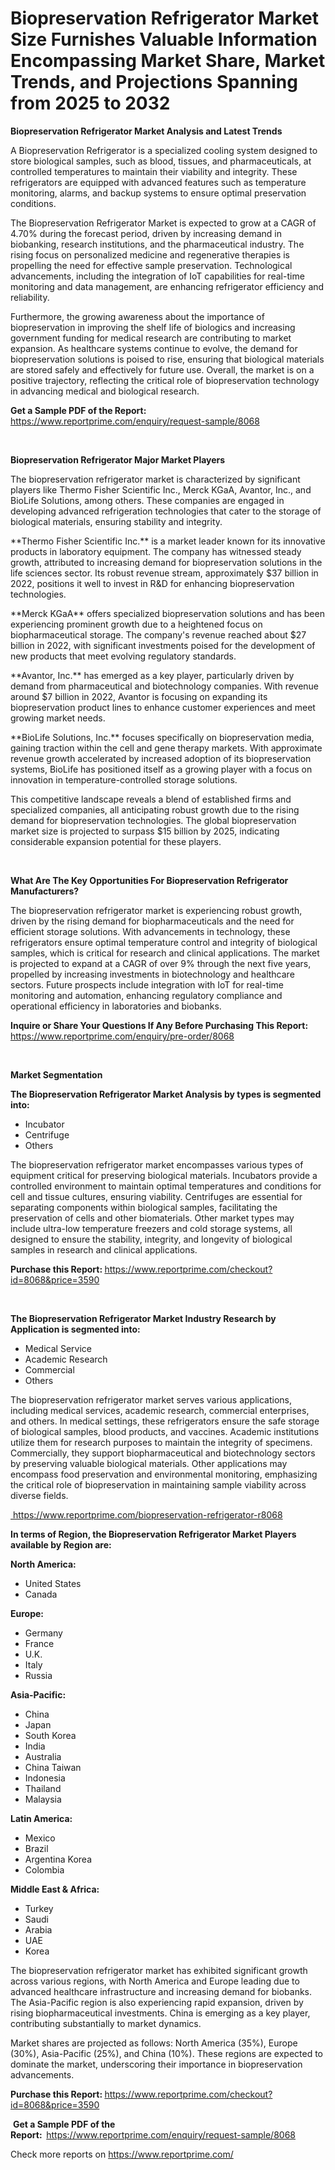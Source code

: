 <p><h1>Biopreservation Refrigerator Market Size Furnishes Valuable Information Encompassing Market Share, Market Trends, and Projections Spanning from 2025 to 2032</h1></p><p><strong>Biopreservation Refrigerator Market Analysis and Latest Trends</strong></p>
<p><p>A Biopreservation Refrigerator is a specialized cooling system designed to store biological samples, such as blood, tissues, and pharmaceuticals, at controlled temperatures to maintain their viability and integrity. These refrigerators are equipped with advanced features such as temperature monitoring, alarms, and backup systems to ensure optimal preservation conditions.</p><p>The Biopreservation Refrigerator Market is expected to grow at a CAGR of 4.70% during the forecast period, driven by increasing demand in biobanking, research institutions, and the pharmaceutical industry. The rising focus on personalized medicine and regenerative therapies is propelling the need for effective sample preservation. Technological advancements, including the integration of IoT capabilities for real-time monitoring and data management, are enhancing refrigerator efficiency and reliability. </p><p>Furthermore, the growing awareness about the importance of biopreservation in improving the shelf life of biologics and increasing government funding for medical research are contributing to market expansion. As healthcare systems continue to evolve, the demand for biopreservation solutions is poised to rise, ensuring that biological materials are stored safely and effectively for future use. Overall, the market is on a positive trajectory, reflecting the critical role of biopreservation technology in advancing medical and biological research.</p></p>
<p><strong>Get a Sample PDF of the Report:&nbsp;</strong> <a href="https://www.reportprime.com/enquiry/request-sample/8068?utm_campaign=2989&utm_medium=2&utm_source=Github&utm_content=ia&utm_term=19032025&utm_id=biopreservation-refrigerator">https://www.reportprime.com/enquiry/request-sample/8068</a></p>
<p>&nbsp;</p>
<p><strong>Biopreservation Refrigerator Major Market Players</strong></p>
<p><p>The biopreservation refrigerator market is characterized by significant players like Thermo Fisher Scientific Inc., Merck KGaA, Avantor, Inc., and BioLife Solutions, among others. These companies are engaged in developing advanced refrigeration technologies that cater to the storage of biological materials, ensuring stability and integrity.</p><p>**Thermo Fisher Scientific Inc.** is a market leader known for its innovative products in laboratory equipment. The company has witnessed steady growth, attributed to increasing demand for biopreservation solutions in the life sciences sector. Its robust revenue stream, approximately $37 billion in 2022, positions it well to invest in R&D for enhancing biopreservation technologies.</p><p>**Merck KGaA** offers specialized biopreservation solutions and has been experiencing prominent growth due to a heightened focus on biopharmaceutical storage. The company's revenue reached about $27 billion in 2022, with significant investments poised for the development of new products that meet evolving regulatory standards.</p><p>**Avantor, Inc.** has emerged as a key player, particularly driven by demand from pharmaceutical and biotechnology companies. With revenue around $7 billion in 2022, Avantor is focusing on expanding its biopreservation product lines to enhance customer experiences and meet growing market needs.</p><p>**BioLife Solutions, Inc.** focuses specifically on biopreservation media, gaining traction within the cell and gene therapy markets. With approximate revenue growth accelerated by increased adoption of its biopreservation systems, BioLife has positioned itself as a growing player with a focus on innovation in temperature-controlled storage solutions.</p><p>This competitive landscape reveals a blend of established firms and specialized companies, all anticipating robust growth due to the rising demand for biopreservation technologies. The global biopreservation market size is projected to surpass $15 billion by 2025, indicating considerable expansion potential for these players.</p></p>
<p>&nbsp;</p>
<p><strong>What Are The Key Opportunities For Biopreservation Refrigerator Manufacturers?</strong></p>
<p><p>The biopreservation refrigerator market is experiencing robust growth, driven by the rising demand for biopharmaceuticals and the need for efficient storage solutions. With advancements in technology, these refrigerators ensure optimal temperature control and integrity of biological samples, which is critical for research and clinical applications. The market is projected to expand at a CAGR of over 9% through the next five years, propelled by increasing investments in biotechnology and healthcare sectors. Future prospects include integration with IoT for real-time monitoring and automation, enhancing regulatory compliance and operational efficiency in laboratories and biobanks.</p></p>
<p><strong>Inquire or Share Your Questions If Any Before Purchasing This Report:</strong> <a href="https://www.reportprime.com/enquiry/pre-order/8068?utm_campaign=2989&utm_medium=2&utm_source=Github&utm_content=ia&utm_term=19032025&utm_id=biopreservation-refrigerator">https://www.reportprime.com/enquiry/pre-order/8068</a></p>
<p>&nbsp;</p>
<p><strong>Market Segmentation</strong></p>
<p><strong>The Biopreservation Refrigerator Market Analysis by types is segmented into:</strong></p>
<p><ul><li>Incubator</li><li>Centrifuge</li><li>Others</li></ul></p>
<p><p>The biopreservation refrigerator market encompasses various types of equipment critical for preserving biological materials. Incubators provide a controlled environment to maintain optimal temperatures and conditions for cell and tissue cultures, ensuring viability. Centrifuges are essential for separating components within biological samples, facilitating the preservation of cells and other biomaterials. Other market types may include ultra-low temperature freezers and cold storage systems, all designed to ensure the stability, integrity, and longevity of biological samples in research and clinical applications.</p></p>
<p><strong>Purchase this Report:&nbsp;</strong><a href="https://www.reportprime.com/checkout?id=8068&price=3590&utm_campaign=2989&utm_medium=2&utm_source=Github&utm_content=ia&utm_term=19032025&utm_id=biopreservation-refrigerator">https://www.reportprime.com/checkout?id=8068&price=3590</a></p>
<p>&nbsp;</p>
<p><strong>The Biopreservation Refrigerator Market Industry Research by Application is segmented into:</strong></p>
<p><ul><li>Medical Service</li><li>Academic Research</li><li>Commercial</li><li>Others</li></ul></p>
<p><p>The biopreservation refrigerator market serves various applications, including medical services, academic research, commercial enterprises, and others. In medical settings, these refrigerators ensure the safe storage of biological samples, blood products, and vaccines. Academic institutions utilize them for research purposes to maintain the integrity of specimens. Commercially, they support biopharmaceutical and biotechnology sectors by preserving valuable biological materials. Other applications may encompass food preservation and environmental monitoring, emphasizing the critical role of biopreservation in maintaining sample viability across diverse fields.</p></p>
<p><a href="https://www.reportprime.com/biopreservation-refrigerator-r8068?utm_campaign=2989&utm_medium=2&utm_source=Github&utm_content=ia&utm_term=19032025&utm_id=biopreservation-refrigerator">&nbsp;https://www.reportprime.com/biopreservation-refrigerator-r8068</a></p>
<p><strong>In terms of Region, the Biopreservation Refrigerator Market Players available by Region are:</strong></p>
<p>
    <p> <strong> North America: </strong>
        <ul>
            <li>United States</li>
            <li>Canada</li>
        </ul>
        </p> 
    <p> <strong> Europe: </strong>
        <ul>
            <li>Germany</li>
            <li>France</li>
            <li>U.K.</li>
            <li>Italy</li>
            <li>Russia</li>
        </ul>
        </p> 
    <p> <strong> Asia-Pacific: </strong>
        <ul>
            <li>China</li>
            <li>Japan</li>
            <li>South Korea</li>
            <li>India</li>
            <li>Australia</li>
            <li>China Taiwan</li>
            <li>Indonesia</li>
            <li>Thailand</li>
            <li>Malaysia</li>
        </ul>
        </p> 
    <p> <strong> Latin America: </strong>
        <ul>
            <li>Mexico</li>
            <li>Brazil</li>
            <li>Argentina Korea</li>
            <li>Colombia</li>
        </ul>
        </p> 
    <p> <strong> Middle East & Africa: </strong>
        <ul>
            <li>Turkey</li>
            <li>Saudi</li>
            <li>Arabia</li>
            <li>UAE</li>
            <li>Korea</li>
        </ul>
    </p>
    </p>
<p><p>The biopreservation refrigerator market has exhibited significant growth across various regions, with North America and Europe leading due to advanced healthcare infrastructure and increasing demand for biobanks. The Asia-Pacific region is also experiencing rapid expansion, driven by rising biopharmaceutical investments. China is emerging as a key player, contributing substantially to market dynamics. </p><p>Market shares are projected as follows: North America (35%), Europe (30%), Asia-Pacific (25%), and China (10%). These regions are expected to dominate the market, underscoring their importance in biopreservation advancements.</p></p>
<p><strong>Purchase this Report: </strong><a href="https://www.reportprime.com/checkout?id=8068&price=3590&utm_campaign=2989&utm_medium=2&utm_source=Github&utm_content=ia&utm_term=19032025&utm_id=biopreservation-refrigerator">https://www.reportprime.com/checkout?id=8068&price=3590</a></p>
<p>&nbsp;<strong>Get a Sample PDF of the Report:&nbsp;&nbsp;</strong><a href="https://www.reportprime.com/enquiry/request-sample/8068?utm_campaign=2989&utm_medium=2&utm_source=Github&utm_content=ia&utm_term=19032025&utm_id=biopreservation-refrigerator">https://www.reportprime.com/enquiry/request-sample/8068</a></p>
<p><strong></strong></p>
<p>Check more reports on <a href="https://www.reportprime.com/?utm_campaign=2989&utm_medium=2&utm_source=Github&utm_content=ia&utm_term=19032025&utm_id=biopreservation-refrigerator">https://www.reportprime.com/</a></p>